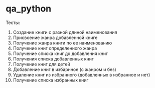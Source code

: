 # qa_python
Тесты:
1. Создание книги с разной длиной наименования
2. Присвоение жанра добавленной книге
3. Получение жанра книги по ее наименованию
4. Получение книг определенного жанра
5. Получение списка книг до добавления книг
6. Получения списка добавленных книг
7. Получение книг для детей
8. Добавление книг в избарнное (с жанром и без)
9. Удаление книг из избранного (добавленных в избранное и нет)
10. Получение списка избранных книг